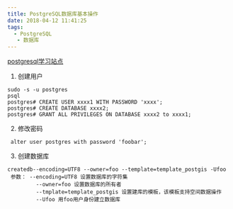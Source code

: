 ```yaml
---
title: PostgreSQL数据库基本操作
date: 2018-04-12 11:41:25
tags:
  - PostgreSQL
   - 数据库
---
```


[postgresql学习站点](https://www.tutorialspoint.com/postgresql/index.htm)

1. 创建用户

```
sudo -s -u postgres
psql
postgres# CREATE USER xxxx1 WITH PASSWORD 'xxxx';
postgres# CREATE DATABASE xxxx2;
postgres# GRANT ALL PRIVILEGES ON DATABASE xxxx2 to xxxx1;
```

2. 修改密码
```
 alter user postgres with password 'foobar';
```

3. 创建数据库
 
```
createdb--encoding=UTF8 --owner=foo --template=template_postgis -Ufoo
 参数： --encoding=UTF8 设置数据库的字符集
         --owner=foo 设置数据库的所有者
         --tmplate=template_postgis 设置建库的模板，该模板支持空间数据操作
         --Ufoo 用foo用户身份建立数据库
```

